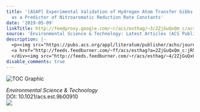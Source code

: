 ```yaml
---
title: '[ASAP] Experimental Validation of Hydrogen Atom Transfer Gibbs Free Energy
  as a Predictor of Nitroaromatic Reduction Rate Constants'
date: '2019-05-09'
linkTitle: http://feedproxy.google.com/~r/acs/esthag/~3/2ZjGuQxQm_c/acs.est.9b00910
source: 'Environmental Science & Technology: Latest Articles (ACS Publications)'
description: |-
  <p><img src="https://pubs.acs.org/appl/literatum/publisher/achs/journals/content/esthag/0/esthag.ahead-of-print/acs.est.9b00910/20190509/images/medium/es-2019-00910w_0005.gif" alt="TOC Graphic"/></p><div><cite>Environmental Science & Technology</cite></div><div>DOI: 10.1021/acs.est.9b00910</div><div class="feedflare">
  <a href="http://feeds.feedburner.com/~ff/acs/esthag?a=2ZjGuQxQm_c:jR54aeZZdqE:yIl2AUoC8zA"><img src="http://feeds.feedburner.com/~ff/acs/esthag?d=yIl2AUoC8zA" border="0"></img></a>
  </div><img src="http://feeds.feedburner.com/~r/acs/esthag/~4/2ZjGuQxQm_c" height="1" width="1" ...
disable_comments: true
---
```

<p><img src="https://pubs.acs.org/appl/literatum/publisher/achs/journals/content/esthag/0/esthag.ahead-of-print/acs.est.9b00910/20190509/images/medium/es-2019-00910w_0005.gif" alt="TOC Graphic"/></p><div><cite>Environmental Science & Technology</cite></div><div>DOI: 10.1021/acs.est.9b00910</div><div class="feedflare">
<a href="http://feeds.feedburner.com/~ff/acs/esthag?a=2ZjGuQxQm_c:jR54aeZZdqE:yIl2AUoC8zA"><img src="http://feeds.feedburner.com/~ff/acs/esthag?d=yIl2AUoC8zA" border="0"></img></a>
</div><img src="http://feeds.feedburner.com/~r/acs/esthag/~4/2ZjGuQxQm_c" height="1" width="1" ...